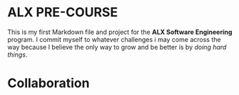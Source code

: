 # ALX PRE-COURSE

This is my first Markdown file and project for the **ALX Software Engineering** program. I commit myself to whatever challenges i may come across the way because I believe the only way to grow and be better is by *doing hard things*.

# Collaboration
